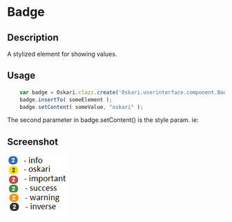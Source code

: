 # Badge

## Description

A stylized element for showing values.

## Usage

```javascript
    var badge = Oskari.clazz.create('Oskari.userinterface.component.Badge');
    badge.insertTo( someElement );
    badge.setContent( someValue, "oskari" );
```
The second parameter in badge.setContent() is the style param.
ie:
## Screenshot

![screenshot](badge.png)